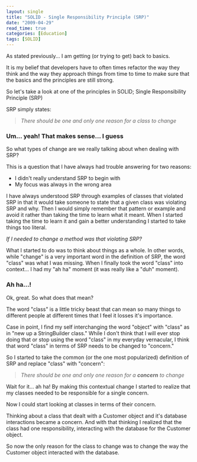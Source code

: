 ```yaml
---
layout: single
title: "SOLID - Single Responsibility Principle (SRP)"
date: "2009-04-29"
read_time: true
categories: [Education]
tags: [SOLID]
---
```


As stated previously... I am getting (or trying to get) back to basics.

It is my belief that developers have to often times refactor the way they think and the way they approach things from time to time to 
make sure that the basics and the principles are still strong.

So let's take a look at one of the principles in SOLID; Single Responsibility Principle (SRP)

SRP simply states:

> _There should be one and only one reason for a class to change_

### Um... yeah! That makes sense... I guess

So what types of change are we really talking about when dealing with SRP?

This is a question that I have always had trouble answering for two reasons: 
* I didn't really understand SRP to begin with
* My focus was always in the wrong area

I have always understood SRP through examples of classes that violated SRP in that it would take someone to state that a given class was violating SRP and why. 
Then I would simply remember that pattern or example and avoid it rather than taking the time to learn what it meant. 
When I started taking the time to learn it and gain a better understanding I started to take things too literal. 

_If I needed to change a method was that violating SRP?_

What I started to do was to think about things as a whole. 
In other words, while "change" is a very important word in the definition of SRP, the word "class" was what I was missing. 
When I finally took the word "class" into context... I had my "ah ha" moment (it was really like a "duh" moment).

### Ah ha...!

Ok, great. So what does that mean?

The word "class" is a little tricky beast that can mean so many things to different people at different times that I feel it losses it's importance. 

Case in point, I find my self interchanging the word "object" with "class" as in "new up a StringBuilder class." 
While I don't think that I will ever stop doing that or stop using the word "class" in my everyday vernacular, 
I think that word "class" in terms of SRP needs to be changed to "concern."

So I started to take the common (or the one most popularized) definition of SRP and replace "class" with "concern":

> _There should be one and only one reason for a **concern** to change_

Wait for it... ah ha! By making this contextual change I started to realize that my classes needed to be responsible for a single concern.

Now I could start looking at classes in terms of their concern. 

Thinking about a class that dealt with a Customer object and it's database interactions became a concern. 
And with that thinking I realized that the class had one responsibility, interacting with the database for the Customer object. 

So now the only reason for the class to change was to change the way the Customer object interacted with the database.

